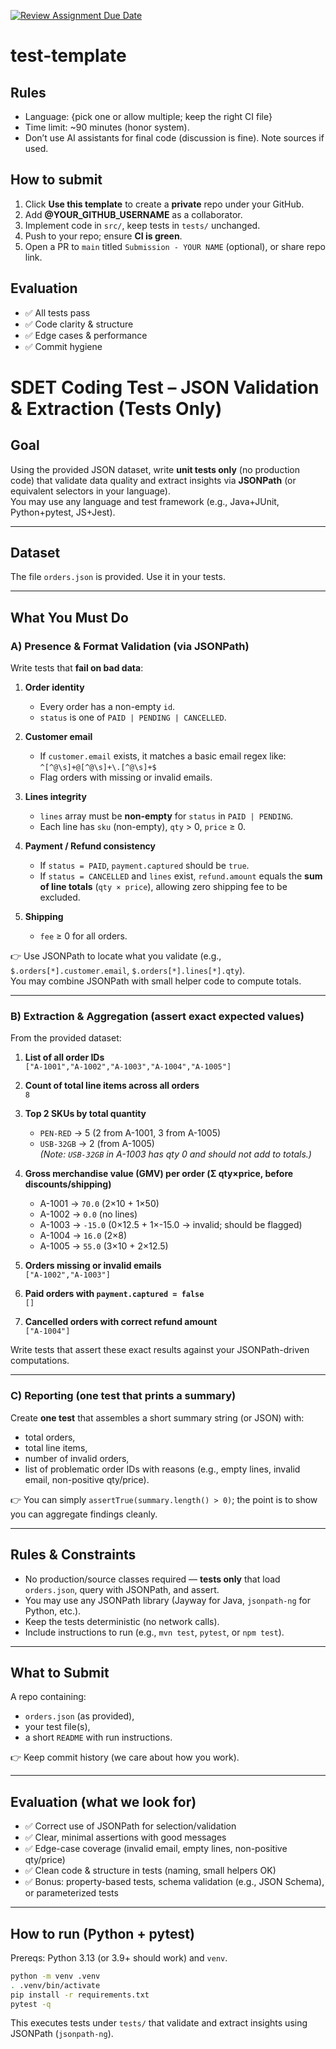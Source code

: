 [![Review Assignment Due Date](https://classroom.github.com/assets/deadline-readme-button-22041afd0340ce965d47ae6ef1cefeee28c7c493a6346c4f15d667ab976d596c.svg)](https://classroom.github.com/a/iR6i90R4)
# test-template

## Rules
- Language: {pick one or allow multiple; keep the right CI file}
- Time limit: ~90 minutes (honor system).
- Don’t use AI assistants for final code (discussion is fine). Note sources if used.

## How to submit
1. Click **Use this template** to create a **private** repo under your GitHub.
2. Add **@YOUR_GITHUB_USERNAME** as a collaborator.
3. Implement code in `src/`, keep tests in `tests/` unchanged.
4. Push to your repo; ensure **CI is green**.
5. Open a PR to `main` titled `Submission - YOUR NAME` (optional), or share repo link.

## Evaluation
- ✅ All tests pass
- ✅ Code clarity & structure
- ✅ Edge cases & performance
- ✅ Commit hygiene


# SDET Coding Test – JSON Validation & Extraction (Tests Only)

## Goal
Using the provided JSON dataset, write **unit tests only** (no production code) that validate data quality and extract insights via **JSONPath** (or equivalent selectors in your language).  
You may use any language and test framework (e.g., Java+JUnit, Python+pytest, JS+Jest).

---

## Dataset
The file `orders.json` is provided. Use it in your tests.

---

## What You Must Do

### A) Presence & Format Validation (via JSONPath)

Write tests that **fail on bad data**:

1. **Order identity**
   - Every order has a non-empty `id`.
   - `status` is one of `PAID | PENDING | CANCELLED`.

2. **Customer email**
   - If `customer.email` exists, it matches a basic email regex like:  
     `^[^@\s]+@[^@\s]+\.[^@\s]+$`
   - Flag orders with missing or invalid emails.

3. **Lines integrity**
   - `lines` array must be **non-empty** for `status` in `PAID | PENDING`.
   - Each line has `sku` (non-empty), `qty` > 0, `price` ≥ 0.

4. **Payment / Refund consistency**
   - If `status = PAID`, `payment.captured` should be `true`.
   - If `status = CANCELLED` and `lines` exist, `refund.amount` equals the **sum of line totals** (`qty × price`), allowing zero shipping fee to be excluded.

5. **Shipping**
   - `fee` ≥ 0 for all orders.

👉 Use JSONPath to locate what you validate (e.g., `$.orders[*].customer.email`, `$.orders[*].lines[*].qty`).  
You may combine JSONPath with small helper code to compute totals.

---

### B) Extraction & Aggregation (assert exact expected values)

From the provided dataset:

1. **List of all order IDs**  
   `["A-1001","A-1002","A-1003","A-1004","A-1005"]`

2. **Count of total line items across all orders**  
   `8`

3. **Top 2 SKUs by total quantity**
   - `PEN-RED` → 5 (2 from A-1001, 3 from A-1005)  
   - `USB-32GB` → 2 (from A-1005)  
   *(Note: `USB-32GB` in A-1003 has qty 0 and should not add to totals.)*

4. **Gross merchandise value (GMV) per order (Σ qty×price, before discounts/shipping)**
   - A-1001 → `70.0` (2×10 + 1×50)  
   - A-1002 → `0.0` (no lines)  
   - A-1003 → `-15.0` (0×12.5 + 1×-15.0 → invalid; should be flagged)  
   - A-1004 → `16.0` (2×8)  
   - A-1005 → `55.0` (3×10 + 2×12.5)

5. **Orders missing or invalid emails**  
   `["A-1002","A-1003"]`

6. **Paid orders with `payment.captured = false`**  
   `[]`

7. **Cancelled orders with correct refund amount**  
   `["A-1004"]`

Write tests that assert these exact results against your JSONPath-driven computations.

---

### C) Reporting (one test that prints a summary)

Create **one test** that assembles a short summary string (or JSON) with:
- total orders,
- total line items,
- number of invalid orders,
- list of problematic order IDs with reasons (e.g., empty lines, invalid email, non-positive qty/price).

👉 You can simply `assertTrue(summary.length() > 0)`; the point is to show you can aggregate findings cleanly.

---

## Rules & Constraints
- No production/source classes required — **tests only** that load `orders.json`, query with JSONPath, and assert.
- You may use any JSONPath library (Jayway for Java, `jsonpath-ng` for Python, etc.).
- Keep the tests deterministic (no network calls).
- Include instructions to run (e.g., `mvn test`, `pytest`, or `npm test`).

---

## What to Submit
A repo containing:
- `orders.json` (as provided),
- your test file(s),
- a short `README` with run instructions.

👉 Keep commit history (we care about how you work).

---

## Evaluation (what we look for)
- ✅ Correct use of JSONPath for selection/validation  
- ✅ Clear, minimal assertions with good messages  
- ✅ Edge-case coverage (invalid email, empty lines, non-positive qty/price)  
- ✅ Clean code & structure in tests (naming, small helpers OK)  
- ✅ Bonus: property-based tests, schema validation (e.g., JSON Schema), or parameterized tests

---

## How to run (Python + pytest)

Prereqs: Python 3.13 (or 3.9+ should work) and `venv`.

```bash
python -m venv .venv
. .venv/bin/activate
pip install -r requirements.txt
pytest -q
```

This executes tests under `tests/` that validate and extract insights using JSONPath (`jsonpath-ng`).
